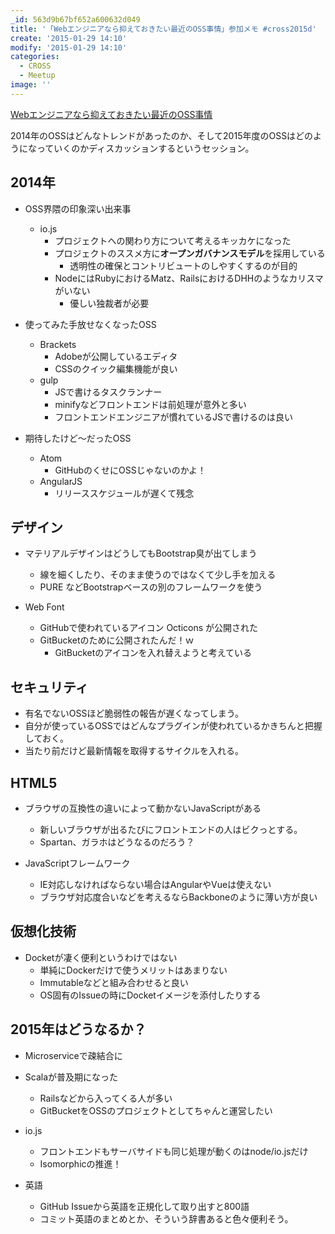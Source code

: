 ```yaml
---
_id: 563d9b67bf652a600632d049
title: '「Webエンジニアなら抑えておきたい最近のOSS事情」参加メモ #cross2015d'
create: '2015-01-29 14:10'
modify: '2015-01-29 14:10'
categories:
  - CROSS
  - Meetup
image: ''
---
```


[Webエンジニアなら抑えておきたい最近のOSS事情](http://2015.cross-party.com/program/d3)

2014年のOSSはどんなトレンドがあったのか、そして2015年度のOSSはどのようになっていくのかディスカッションするというセッション。

## 2014年

- OSS界隈の印象深い出来事
  - io.js
    - プロジェクトへの関わり方について考えるキッカケになった
    - プロジェクトのススメ方に**オープンガバナンスモデル**を採用している
      - 透明性の確保とコントリビュートのしやすくするのが目的
    - NodeにはRubyにおけるMatz、RailsにおけるDHHのようなカリスマがいない
      - 優しい独裁者が必要


- 使ってみた手放せなくなったOSS
  - Brackets
    - Adobeが公開しているエディタ
    - CSSのクイック編集機能が良い
  - gulp
    - JSで書けるタスクランナー
    - minifyなどフロントエンドは前処理が意外と多い
    - フロントエンドエンジニアが慣れているJSで書けるのは良い


- 期待したけど〜だったOSS
  - Atom
    - GitHubのくせにOSSじゃないのかよ！
  - AngularJS
    - リリーススケジュールが遅くて残念

<!-- more -->

## デザイン

- マテリアルデザインはどうしてもBootstrap臭が出てしまう
  - 線を細くしたり、そのまま使うのではなくて少し手を加える
  - PURE などBootstrapベースの別のフレームワークを使う


- Web Font
  - GitHubで使われているアイコン Octicons が公開された
  - GitBucketのために公開されたんだ！ｗ
    - GitBucketのアイコンを入れ替えようと考えている

## セキュリティ

- 有名でないOSSほど脆弱性の報告が遅くなってしまう。
- 自分が使っているOSSではどんなプラグインが使われているかきちんと把握しておく。
- 当たり前だけど最新情報を取得するサイクルを入れる。

## HTML5

- ブラウザの互換性の違いによって動かないJavaScriptがある
  - 新しいブラウザが出るたびにフロントエンドの人はビクっとする。
  - Spartan、ガラホはどうなるのだろう？


- JavaScriptフレームワーク
  - IE対応しなければならない場合はAngularやVueは使えない
  - ブラウザ対応度合いなどを考えるならBackboneのように薄い方が良い

## 仮想化技術

- Docketが凄く便利というわけではない
  - 単純にDockerだけで使うメリットはあまりない
  - Immutableなどと組み合わせると良い
  - OS固有のIssueの時にDocketイメージを添付したりする

## 2015年はどうなるか？

- Microserviceで疎結合に


- Scalaが普及期になった
  - Railsなどから入ってくる人が多い
  - GitBucketをOSSのプロジェクトとしてちゃんと運営したい


- io.js
  - フロントエンドもサーバサイドも同じ処理が動くのはnode/io.jsだけ
  - Isomorphicの推進！


- 英語
  - GitHub Issueから英語を正規化して取り出すと800語
  - コミット英語のまとめとか、そういう辞書あると色々便利そう。
